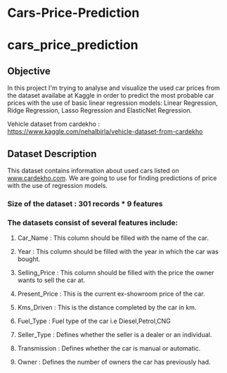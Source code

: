 # Cars-Price-Prediction

# cars_price_prediction

## Objective

In this project I'm trying to analyse and visualize the used car prices from the dataset availabe at Kaggle in order to predict the most probable car prices with the use of basic linear regression models: Linear Regression, Ridge Regression, Lasso Regression and ElasticNet Regression.

Vehicle dataset from cardekho : https://www.kaggle.com/nehalbirla/vehicle-dataset-from-cardekho

## Dataset Description
This dataset contains information about used cars listed on www.cardekho.com. We are going to use for finding predictions of price with the use of regression models.

### Size of the dataset : 301 records * 9 features
 
### The datasets consist of several features include:

1. Car_Name : This column should be filled with the name of the car.

2. Year : This column should be filled with the year in which the car was bought.

3. Selling_Price : This column should be filled with the price the owner wants to sell the car at.

4. Present_Price : This is the current ex-showroom price of the car.

5. Kms_Driven : This is the distance completed by the car in km.

6. Fuel_Type : Fuel type of the car i.e Diesel,Petrol,CNG

7. Seller_Type : Defines whether the seller is a dealer or an individual.

8. Transmission : Defines whether the car is manual or automatic.

9. Owner : Defines the number of owners the car has previously had.
